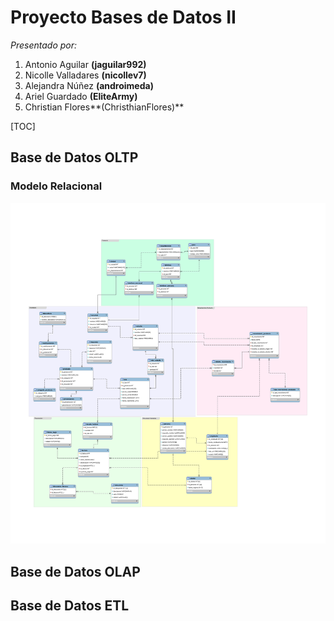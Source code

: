 # Proyecto Bases de Datos II
*Presentado por:*
1. Antonio Aguilar **(jaguilar992)**
1. Nicolle Valladares **(nicollev7)**
1. Alejandra Núñez **(androimeda)**
1. Ariel Guardado **(EliteArmy)**
1. Christian Flores**(ChristhianFlores)**

[TOC]

## Base de Datos OLTP

### Modelo Relacional
![Modelo](01.OLTP/01.Modelo-Datos/02.Relacional/farmacia.svg)
## Base de Datos OLAP
## Base de Datos ETL